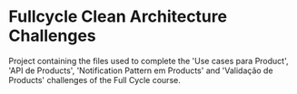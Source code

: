 # Fullcycle Clean Architecture Challenges

Project containing the files used to complete the 'Use cases para Product', 'API de Products', 'Notification Pattern em Products' and 'Validação de Products' challenges of the Full Cycle course.
